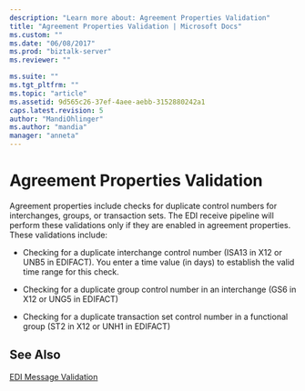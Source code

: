 ```yaml
---
description: "Learn more about: Agreement Properties Validation"
title: "Agreement Properties Validation | Microsoft Docs"
ms.custom: ""
ms.date: "06/08/2017"
ms.prod: "biztalk-server"
ms.reviewer: ""

ms.suite: ""
ms.tgt_pltfrm: ""
ms.topic: "article"
ms.assetid: 9d565c26-37ef-4aee-aebb-3152880242a1
caps.latest.revision: 5
author: "MandiOhlinger"
ms.author: "mandia"
manager: "anneta"
---
```

# Agreement Properties Validation
Agreement properties include checks for duplicate control numbers for interchanges, groups, or transaction sets. The EDI receive pipeline will perform these validations only if they are enabled in agreement properties. These validations include:  
  
-   Checking for a duplicate interchange control number (ISA13 in X12 or UNB5 in EDIFACT). You enter a time value (in days) to establish the valid time range for this check.  
  
-   Checking for a duplicate group control number in an interchange (GS6 in X12 or UNG5 in EDIFACT)  
  
-   Checking for a duplicate transaction set control number in a functional group (ST2 in X12 or UNH1 in EDIFACT)  
  
## See Also  
 [EDI Message Validation](../core/edi-message-validation.md)
